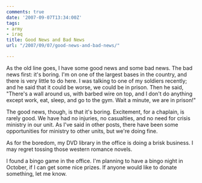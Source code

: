 ```yaml
---
comments: true
date: '2007-09-07T13:34:00Z'
tags:
- army
- iraq
title: Good News and Bad News
url: "/2007/09/07/good-news-and-bad-news/"

---
```

<p>As the old line goes, I have some good news and some bad news. The bad news first: it's boring. I'm on one of the largest bases in the country, and there is very little to do here. I was talking to one of my soldiers recently; and he said that it could be worse, we could be in prison. Then he said, "There's a wall around us, with barbed wire on top, and I don't do anything except work, eat, sleep, and go to the gym. Wait a minute, we are in prison!"</p>
<p>The good news, though, is that it's boring. Excitement, for a chaplain, is rarely good.  We have had no injuries, no casualties, and no need for crisis ministry in our unit.  As I've said in other posts, there have been some opportunities for ministry to other units, but we're doing fine.</p>
<p>As for the boredom, my DVD library in the office is doing a brisk business. I may regret tossing those western romance novels.</p>
<p>I found a bingo game in the office. I'm planning to have a bingo night in October, if I can get some nice prizes. If anyone would like to donate something, let me know.</p>
